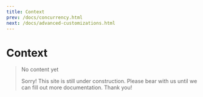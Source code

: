 ```yaml
---
title: Context
prev: /docs/concurrency.html
next: /docs/advanced-customizations.html
---
```

# Context

> No content yet
>
> Sorry! This site is still under construction. Please bear with us until we can fill out more documentation. Thank you!
